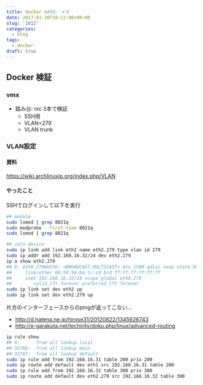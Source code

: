 ```yaml
---
title: docker &#58; メモ
date: 2017-01-30T18:12:00+09:00
slug: '1812'
categories:
  - blog
tags:
  - docker
draft: true
---
```



## Docker 検証
### vmx
* 踏み台: nic 3本で検証
    * SSH用
    * VLAN=279
    * VLAN trunk

### VLAN設定
#### 資料
https://wiki.archlinuxjp.org/index.php/VLAN

#### やったこと
SSHでログインして以下を実行
```sh
## module 
sudo lsmod | grep 8021q
sudo modprobe --first-time 8021q
sudo lsmod | grep 8021q

## valn device
sudo ip link add link eth2 name eth2.279 type vlan id 279
sudo ip addr add 192.168.16.32/24 dev eth2.279
ip a show eth2.279
## 6: eth0.279@eth0: <BROADCAST,MULTICAST> mtu 1500 qdisc noop state DOWN group default qlen 1000
##     link/ether 00:50:56:ba:1c:cd brd ff:ff:ff:ff:ff:ff
##     inet 192.168.16.32/24 scope global eth0.279
##        valid_lft forever preferred_lft forever
sudo ip link set dev eth2 up
sudo ip link set dev eth2.279 up
```

片方のインターフェースからのpingが返ってこない...
* http://d.hatena.ne.jp/hirose31/20120822/1345626743
* http://e-garakuta.net/techinfo/doku.php/linux/advanced-routing

```sh
ip rule show
## 0:      from all lookup local
## 32766:  from all lookup main
## 32767:  from all lookup default
sudo ip rule add from 192.168.16.31 table 200 prio 200
sudo ip route add default dev eth1 src 192.168.16.31 table 200
sudo ip rule add from 192.168.16.32 table 300 prio 300
sudo ip route add default dev eth2.279 src 192.168.16.32 table 300
```

